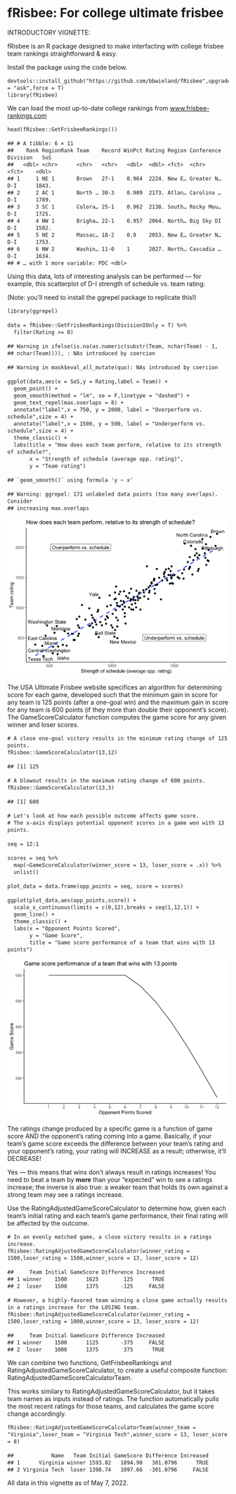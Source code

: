 # fRisbee: For college ultimate frisbee

INTRODUCTORY VIGNETTE:

fRisbee is an R package designed to make interfacting with college
frisbee team rankings straightforward & easy.

Install the package using the code below.

    devtools::install_github("https://github.com/bbwieland/fRisbee",upgrade = "ask",force = T)
    library(fRisbee)

We can load the most up-to-date college rankings from
www.frisbee-rankings.com

    head(fRisbee::GetFrisbeeRankings())

    ## # A tibble: 6 × 11
    ##    Rank RegionRank Team    Record WinPct Rating Region Conference Division   SoS
    ##   <dbl> <chr>      <chr>   <chr>   <dbl>  <dbl> <fct>  <chr>      <fct>    <dbl>
    ## 1     1 NE 1       Brown   27-1    0.964  2224. New E… Greater N… D-I      1843.
    ## 2     2 AC 1       North … 30-3    0.909  2173. Atlan… Carolina … D-I      1789.
    ## 3     3 SC 1       Colora… 25-1    0.962  2138. South… Rocky Mou… D-I      1725.
    ## 4     4 NW 1       Brigha… 22-1    0.957  2064. North… Big Sky DI D-I      1582.
    ## 5     5 NE 2       Massac… 18-2    0.9    2053. New E… Greater N… D-I      1753.
    ## 6     6 NW 2       Washin… 11-0    1      2027. North… Cascadia … D-I      1634.
    ## # … with 1 more variable: PDC <dbl>

Using this data, lots of interesting analysis can be performed — for
example, this scatterplot of D-I strength of schedule vs. team rating:

(Note: you’ll need to install the ggrepel package to replicate this!)

    library(ggrepel)

    data = fRisbee::GetFrisbeeRankings(DivisionIOnly = T) %>%
      filter(Rating >= 0)

    ## Warning in ifelse(is.na(as.numeric(substr(Team, nchar(Team) - 1,
    ## nchar(Team)))), : NAs introduced by coercion

    ## Warning in mask$eval_all_mutate(quo): NAs introduced by coercion

    ggplot(data,aes(x = SoS,y = Rating,label = Team)) +
      geom_point() +
      geom_smooth(method = "lm", se = F,linetype = "dashed") +
      geom_text_repel(max.overlaps = 8) +
      annotate("label",x = 750, y = 2000, label = "Overperform vs. schedule",size = 4) +
      annotate("label",x = 1500, y = 500, label = "Underperform vs. schedule",size = 4) +
      theme_classic() +
      labs(title = "How does each team perform, relative to its strength of schedule?",
           x = "Strength of schedule (average opp. rating)",
           y = "Team rating")

    ## `geom_smooth()` using formula 'y ~ x'

    ## Warning: ggrepel: 171 unlabeled data points (too many overlaps). Consider
    ## increasing max.overlaps

![](README_files/figure-markdown_strict/unnamed-chunk-3-1.png)

The USA Ultimate Frisbee website specifices an algorithm for determining
score for each game, developed such that the minimum gain in score for
any team is 125 points (after a one-goal win) and the maximum gain in
score for any team is 600 points (if they more than double their
opponent’s score). The GameScoreCalculator function computes the game
score for any given winner and loser scores.

    # A close one-goal victory results in the minimum rating change of 125 points.
    fRisbee::GameScoreCalculator(13,12)

    ## [1] 125

    # A blowout results in the maximum rating change of 600 points.
    fRisbee::GameScoreCalculator(13,3)

    ## [1] 600

    # Let's look at how each possible outcome affects game score. 
    # The x-axis displays potential opponent scores in a game won with 13 points.

    seq = 12:1

    scores = seq %>%
      map(~GameScoreCalculator(winner_score = 13, loser_score = .x)) %>%
      unlist()

    plot_data = data.frame(opp_points = seq, score = scores)

    ggplot(plot_data,aes(opp_points,score)) +
      scale_x_continuous(limits = c(0,12),breaks = seq(1,12,1)) +
      geom_line() +
      theme_classic() +
      labs(x = "Opponent Points Scored",
           y = "Game Score",
           title = "Game score performance of a team that wins with 13 points")

![](README_files/figure-markdown_strict/unnamed-chunk-4-1.png)

The ratings change produced by a specific game is a function of game
score AND the opponent’s rating coming into a game. Basically, if your
team’s game score exceeds the difference between your team’s rating and
your opponent’s rating, your rating will INCREASE as a result;
otherwise, it’ll DECREASE!

Yes — this means that wins don’t always result in ratings increases! You
need to beat a team by **more** than your “expected” win to see a
ratings increase; the inverse is also true: a weaker team that holds its
own against a strong team may see a ratings increase.

Use the RatingAdjustedGameScoreCalculator to determine how, given each
team’s initial rating and each team’s game performance, their final
rating will be affected by the outcome.

    # In an evenly matched game, a close victory results in a ratings increase.
    fRisbee::RatingAdjustedGameScoreCalculator(winner_rating = 1500,loser_rating = 1500,winner_score = 13, loser_score = 12)

    ##     Team Initial GameScore Difference Increased
    ## 1 winner    1500      1625        125      TRUE
    ## 2  loser    1500      1375       -125     FALSE

    # However, a highly-favored team winning a close game actually results in a ratings increase for the LOSING team.
    fRisbee::RatingAdjustedGameScoreCalculator(winner_rating = 1500,loser_rating = 1000,winner_score = 13, loser_score = 12)

    ##     Team Initial GameScore Difference Increased
    ## 1 winner    1500      1125       -375     FALSE
    ## 2  loser    1000      1375        375      TRUE

We can combine two functions, GetFrisbeeRankings and
RatingAdjustedGameScoreCalculator, to create a useful composite
function: RatingAdjustedGameScoreCalculatorTeam.

This works similary to RatingAdjustedGameScoreCalculator, but it takes
team names as inputs instead of ratings. The function automatically
pulls the most recent ratings for those teams, and calculates the game
score change accordingly.

    fRisbee::RatingAdjustedGameScoreCalculatorTeam(winner_team = "Virginia",loser_team = "Virginia Tech",winner_score = 13, loser_score = 8)

    ##            Name   Team Initial GameScore Difference Increased
    ## 1      Virginia winner 1593.82   1894.90   301.0796      TRUE
    ## 2 Virginia Tech  loser 1398.74   1097.66  -301.0796     FALSE

All data in this vignette as of May 7, 2022.

